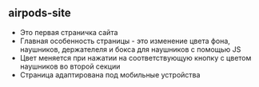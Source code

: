## airpods-site

- Это первая страничка сайта
- Главная особенность страницы - это изменение цвета фона, наушников, держателеля и бокса для наушников с помощью JS
- Цвет меняется при нажатии на соответствующую кнопку с цветом наушников во второй секции
- Страница адаптирована под мобильные устройства
